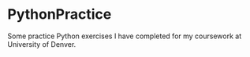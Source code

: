 # PythonPractice
Some practice Python exercises I have completed for my coursework at University of Denver.
